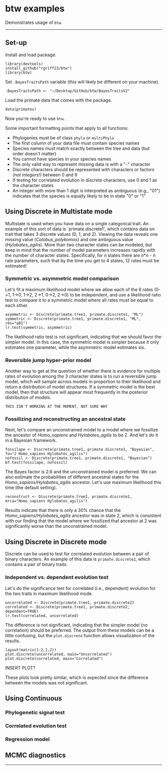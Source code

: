 # btw examples

Demonstrates usage of `btw`. 

___

## Set-up

Install and load package.

```
library(devtools)
install_github("rgriff23/btw")
library(btw)
```

Set `.BayesTraitsPath` variable (this will likely be different on your machine).

```
.BayesTraitsPath <- "~/Desktop/GitHub/btw/BayesTraitsV2"
```

Load the primate data that comes with the package.

```
data(primates)
```

Now you're ready to use `btw`.

Some important formatting points that apply to all functions: 
- Phylogenies must be of class `phylo` or `multiPhylo`
- The first column of your data file must contain species names
- Species names must match exactly between the tree and data (but order doesn't matter)
- You cannot have species in your species names
- The only valid way to represent missing data is with a "-" character
- Discrete characters should be represented with characters or factors *(not integers!)* between 0 and 9
- If testing for correlated evolution in discrete characters, use 0 and 1 as the character states
- An integer with more than 1 digit is interpreted as ambiguous (e.g., "01") indicates that the species is equally likely to be in state "0" or "1"

## Using Discrete in Multistate mode

Multistate is used when you have data on a single categorical trait. An example of this sort of data is `primate.discrete1', which contains data on trait that takes 3 discrete values (0, 1, and 2). Viewing the data reveals one missing value (*Colobus_polykomos*) and one ambiguous value (*Hylobates_agilis*). More than two character states can be modeled, but keep in mind that the number of model parameters increases rapidly with the number of character states. Specifically, for *n* states there are *n*\**n* - *n* rate parameters, such that by the time you get to 4 states, 12 rates must be estimated!

### Symmetric vs. asymmetric model comparison

Let's fit a maximum likelihood model where we allow each of the 6 rates (0->1, 1->0, 1->2, 2->1, 0->2, 2->0) to be independent, and use a likelihood ratio test to compare it to a symmetric model where all rates must be equal to each other. 

```
asymmetric <- Discrete(primate.tree1, primate.discrete1, "ML")
symmetric <- Discrete(primate.tree1, primate.discrete1, "ML", res="q01")
lr.test(symmetric, asymmetric)
```

The likelihood ratio test is not significant, indicating that we should favor the simpler model. In this case, the symmetric model is simpler because it only estimates one parameter, while the asymmetric model estimates six. 

### Reversible jump hyper-prior model

Another way to get at the question of whether there is evidence for multiple rates of evolution among the 3 character states is to run a reversible jump model, which will sample across models in proportion to their likelihood and return a distribution of model structures. If a symmetric model is the best model, then that structure will appear most frequently in the posterior distribution of models. 

```
THIS ISN'T WORKING AT THE MOMENT, NOT SURE WHY
```

### Fossilizing and reconstructing an ancestral state

Next, let's compare an unconstrained model to a model where we fossilize the ancestor of *Homo_sapiens* and *Hylobates_agilis* to be 2. And let's do it in a Bayesian framework.

```
fossilape <- Discrete(primate.tree1, primate.discrete1, "Bayesian", fo="2 Homo_sapiens Hylobates_agilis")
nofossil <- Discrete(primate.tree1, primate.discrete1, "Bayesian")
bf.test(fossilape, nofossil)
```
The Bayes factor is 2.6 and the unconstrained model is preferred. We can also estimate the probabilities of different ancestral states for the *Homo_sapiens*/*Hylobates_agilis* ancestor. Let's use maximum likelihood this time (the default setting).

```
reconstruct <- Discrete(primate.tree1, primate.discrete1, mrca="Homo_sapiens Hylobates_agilis")
```

Results indicate that there is only a 30% chance that the *Homo_sapiens*/*Hylobates_agilis* ancestor was in state 2, which is consistent with our finding that the model where we fossilized that ancestor at 2 was significantly worse than the unconstrained model.

## Using Discrete in Discrete mode 

Discrete can be used to test for correlated evolution between a pair of binary characters. An example of this data is `primate.discrete2`, which contains a pair of binary traits. 

### Independent vs. dependent evolution test

Let's do the significance test for correlated (i.e., dependent) evolution for the two traits in maximum likelihood mode. 

```
uncorrelated <- Discrete(primate.tree1, primate.discrete2)
correlated <- Discrete(primate.tree1, primate.discrete2, dependent=TRUE)
lr.test(correlated, uncorrelated)
```

The difference is not significant, indicating that the simpler model (no correlation) should be preferred. The output from these models can be a little confusing, but the `plot.discrete` function allows visualization of the results. 

```
layout(matrix(1:2,1,2))
plot.discrete(uncorrelated, main="Uncorrelated")
plot.discrete(correlated, main="Correlated")
```

INSERT PLOT?

These plots look pretty similar, which is expected since the difference between the models was not significant.

## Using Continuous 

### Phylogenetic signal test

### Correlated evolution test

### Regression model

## MCMC diagnostics


___






